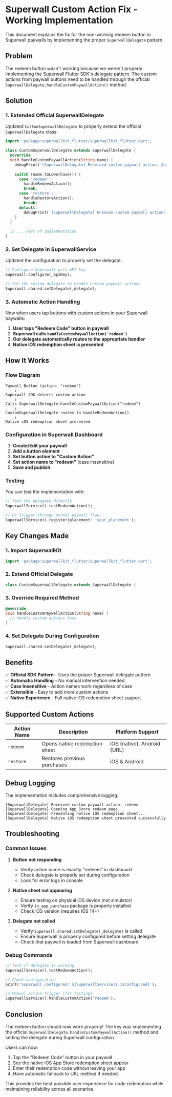 # Superwall Custom Action Fix - Working Implementation

This document explains the fix for the non-working redeem button in Superwall paywalls by implementing the proper `SuperwallDelegate` pattern.

## Problem

The redeem button wasn't working because we weren't properly implementing the Superwall Flutter SDK's delegate pattern. The custom actions from paywall buttons need to be handled through the official `SuperwallDelegate.handleCustomPaywallAction()` method.

## Solution

### 1. Extended Official SuperwallDelegate

Updated `CustomSuperwallDelegate` to properly extend the official `SuperwallDelegate` class:

```dart
import 'package:superwallkit_flutter/superwallkit_flutter.dart';

class CustomSuperwallDelegate extends SuperwallDelegate {
  @override
  void handleCustomPaywallAction(String name) {
    debugPrint('[SuperwallDelegate] Received custom paywall action: $name');
    
    switch (name.toLowerCase()) {
      case 'redeem':
        handleRedeemAction();
        break;
      case 'restore':
        handleRestoreAction();
        break;
      default:
        debugPrint('[SuperwallDelegate] Unknown custom paywall action: $name');
    }
  }
  
  // ... rest of implementation
}
```

### 2. Set Delegate in SuperwallService

Updated the configuration to properly set the delegate:

```dart
// Configure Superwall with API key
Superwall.configure(_apiKey);

// Set the custom delegate to handle custom paywall actions
Superwall.shared.setDelegate(_delegate);
```

### 3. Automatic Action Handling

Now when users tap buttons with custom actions in your Superwall paywalls:

1. **User taps "Redeem Code" button in paywall**
2. **Superwall calls `handleCustomPaywallAction('redeem')`**
3. **Our delegate automatically routes to the appropriate handler**
4. **Native iOS redemption sheet is presented**

## How It Works

### Flow Diagram

```
Paywall Button (action: "redeem") 
    ↓
Superwall SDK detects custom action
    ↓
Calls SuperwallDelegate.handleCustomPaywallAction("redeem")
    ↓
CustomSuperwallDelegate routes to handleRedeemAction()
    ↓
Native iOS redemption sheet presented
```

### Configuration in Superwall Dashboard

1. **Create/Edit your paywall**
2. **Add a button element**
3. **Set button action to "Custom Action"**
4. **Set action name to "redeem"** (case insensitive)
5. **Save and publish**

### Testing

You can test the implementation with:

```dart
// Test the delegate directly
SuperwallService().testRedeemAction();

// Or trigger through normal paywall flow
SuperwallService().register(placement: 'your_placement');
```

## Key Changes Made

### 1. Import SuperwallKit
```dart
import 'package:superwallkit_flutter/superwallkit_flutter.dart';
```

### 2. Extend Official Delegate
```dart
class CustomSuperwallDelegate extends SuperwallDelegate {
```

### 3. Override Required Method
```dart
@override
void handleCustomPaywallAction(String name) {
  // Handle custom actions here
}
```

### 4. Set Delegate During Configuration
```dart
Superwall.shared.setDelegate(_delegate);
```

## Benefits

✅ **Official SDK Pattern** - Uses the proper Superwall delegate pattern  
✅ **Automatic Handling** - No manual intervention needed  
✅ **Case Insensitive** - Action names work regardless of case  
✅ **Extensible** - Easy to add more custom actions  
✅ **Native Experience** - Full native iOS redemption sheet support  

## Supported Custom Actions

| Action Name | Description | Platform Support |
|-------------|-------------|-------------------|
| `redeem` | Opens native redemption sheet | iOS (native), Android (URL) |
| `restore` | Restores previous purchases | iOS & Android |

## Debug Logging

The implementation includes comprehensive logging:

```
[SuperwallDelegate] Received custom paywall action: redeem
[SuperwallDelegate] Opening App Store redeem page...
[SuperwallDelegate] Presenting native iOS redemption sheet...
[SuperwallDelegate] Native iOS redemption sheet presented successfully
```

## Troubleshooting

### Common Issues

1. **Button not responding**
   - Verify action name is exactly "redeem" in dashboard
   - Check delegate is properly set during configuration
   - Look for error logs in console

2. **Native sheet not appearing**
   - Ensure testing on physical iOS device (not simulator)
   - Verify `in_app_purchase` package is properly installed
   - Check iOS version (requires iOS 14+)

3. **Delegate not called**
   - Verify `Superwall.shared.setDelegate(_delegate)` is called
   - Ensure Superwall is properly configured before setting delegate
   - Check that paywall is loaded from Superwall dashboard

### Debug Commands

```dart
// Test if delegate is working
SuperwallService().testRedeemAction();

// Check configuration
print('Superwall configured: ${SuperwallService().isConfigured}');

// Manual action trigger (for testing)
SuperwallService().handleCustomAction('redeem');
```

## Conclusion

The redeem button should now work properly! The key was implementing the official `SuperwallDelegate.handleCustomPaywallAction()` method and setting the delegate during Superwall configuration.

Users can now:
1. Tap the "Redeem Code" button in your paywall
2. See the native iOS App Store redemption sheet appear
3. Enter their redemption code without leaving your app
4. Have automatic fallback to URL method if needed

This provides the best possible user experience for code redemption while maintaining reliability across all scenarios.
